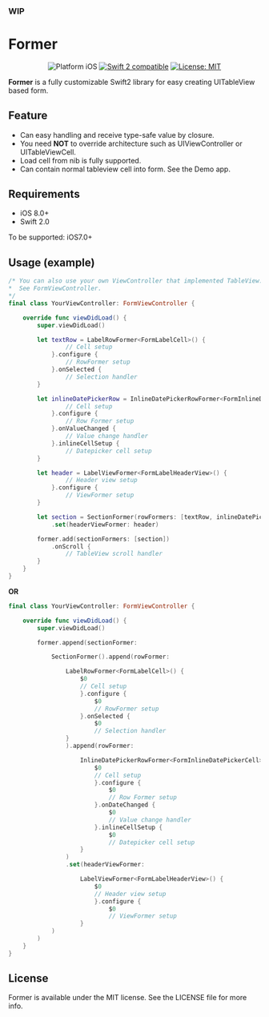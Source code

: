 ### WIP
# Former
<p align="center">
<img src="https://img.shields.io/badge/platform-iOS-blue.svg?style=flat" alt="Platform iOS" />
<a href="https://developer.apple.com/swift"><img src="https://img.shields.io/badge/swift2-compatible-4BC51D.svg?style=flat" alt="Swift 2 compatible" /></a>
<a href="https://raw.githubusercontent.com/ra1028/Former/master/LICENSE"><img src="http://img.shields.io/badge/license-MIT-blue.svg?style=flat" alt="License: MIT" /></a>
</p>

__Former__ is a fully customizable Swift2 library for easy creating UITableView based form.

## Feature
- Can easy handling and receive type-safe value by closure.
- You need __NOT__ to override architecture such as UIViewController or UITableViewCell.
- Load cell from nib is fully supported.
- Can contain normal tableview cell into form. See the Demo app.

## Requirements  
- iOS 8.0+  
- Swift 2.0  

To be supported: iOS7.0+

## Usage (example)
```swift
/* You can also use your own ViewController that implemented TableView.
*  See FormViewController.
*/
final class YourViewController: FormViewController {

    override func viewDidLoad() {
        super.viewDidLoad()

        let textRow = LabelRowFormer<FormLabelCell>() {
                // Cell setup
            }.configure {
                // RowFormer setup
            }.onSelected {
                // Selection handler
        }

        let inlineDatePickerRow = InlineDatePickerRowFormer<FormInlineDatePickerCell>() {
                // Cell setup
            }.configure {
                // Row Former setup
            }.onValueChanged {
                // Value change handler
            }.inlineCellSetup {
                // Datepicker cell setup
        }

        let header = LabelViewFormer<FormLabelHeaderView>() {
                // Header view setup
            }.configure {
                // ViewFormer setup
        }

        let section = SectionFormer(rowFormers: [textRow, inlineDatePickerRow])
            .set(headerViewFormer: header)

        former.add(sectionFormers: [section])
            .onScroll {
                // TableView scroll handler
        }
    }
}
```
__OR__
```swift
final class YourViewController: FormViewController {

    override func viewDidLoad() {
        super.viewDidLoad()

        former.append(sectionFormer:

            SectionFormer().append(rowFormer:

                LabelRowFormer<FormLabelCell>() {
                    $0
                    // Cell setup
                    }.configure {
                        $0
                        // RowFormer setup
                    }.onSelected {
                        $0
                        // Selection handler
                }
                ).append(rowFormer:

                    InlineDatePickerRowFormer<FormInlineDatePickerCell>() {
                        $0
                        // Cell setup
                        }.configure {
                            $0
                            // Row Former setup
                        }.onDateChanged {
                            $0
                            // Value change handler
                        }.inlineCellSetup {
                            $0
                            // Datepicker cell setup
                    }
                )
                .set(headerViewFormer:

                    LabelViewFormer<FormLabelHeaderView>() {
                        $0
                        // Header view setup
                        }.configure {
                            $0
                            // ViewFormer setup
                    }
            )
        )
    }
}
```

## License
Former is available under the MIT license. See the LICENSE file for more info.
